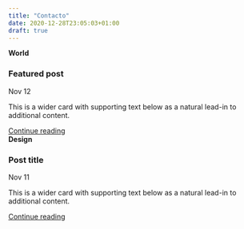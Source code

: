 ```yaml
---
title: "Contacto"
date: 2020-12-28T23:05:03+01:00
draft: true
---
```



  <div class="row mb-2">
  <div class="col-md-6">
    <div class="row g-0 border rounded overflow-hidden flex-md-row mb-4 shadow-sm h-md-250 position-relative">
      <div class="col p-4 d-flex flex-column position-static">
        <strong class="d-inline-block mb-2 text-primary">World</strong>
        <h3 class="mb-0">Featured post</h3>
        <div class="mb-1 text-muted">Nov 12</div>
        <p class="card-text mb-auto">This is a wider card with supporting text below as a natural lead-in to additional content.</p>
        <a href="#" class="stretched-link">Continue reading</a>
      </div>
      <div class="col-auto d-none d-lg-block">
      </div>
    </div>
  </div>
  <div class="col-md-6">
    <div class="row g-0 border rounded overflow-hidden flex-md-row mb-4 shadow-sm h-md-250 position-relative">
      <div class="col p-4 d-flex flex-column position-static">
        <strong class="d-inline-block mb-2 text-success">Design</strong>
        <h3 class="mb-0">Post title</h3>
        <div class="mb-1 text-muted">Nov 11</div>
        <p class="mb-auto">This is a wider card with supporting text below as a natural lead-in to additional content.</p>
        <a href="#" class="stretched-link">Continue reading</a>
      </div>
      <div class="col-auto d-none d-lg-block">
      </div>
    </div>
  </div>
</div>